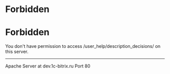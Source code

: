 # Forbidden

# Forbidden

You don't have permission to access /user\_help/description\_decisions/
on this server.

---

Apache Server at dev.1c-bitrix.ru Port 80